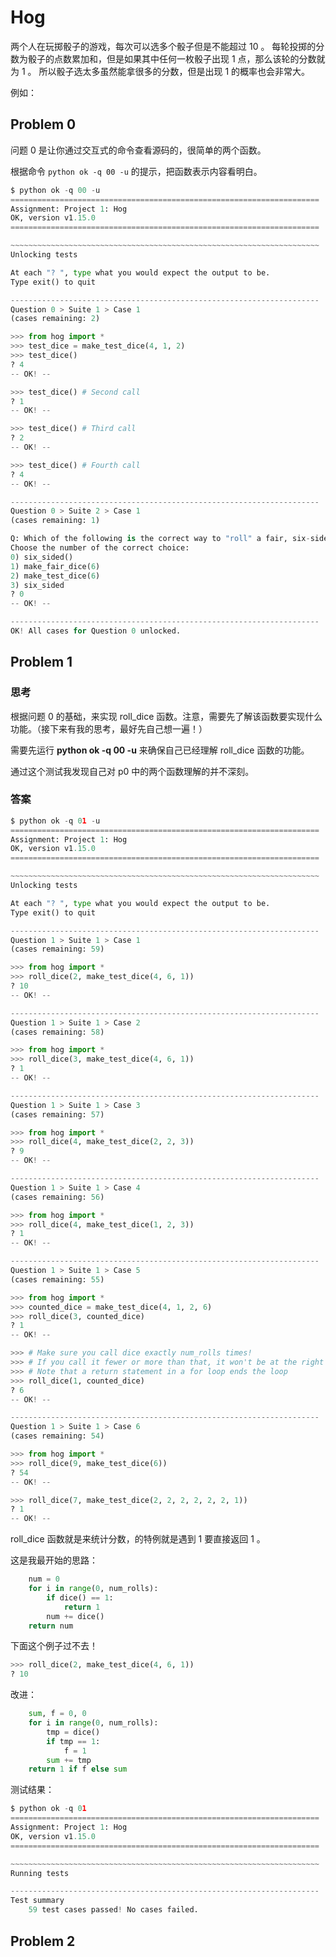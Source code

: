 # Hog

两个人在玩掷骰子的游戏，每次可以选多个骰子但是不能超过 10 。
每轮投掷的分数为骰子的点数累加和，但是如果其中任何一枚骰子出现 1 点，那么该轮的分数就为 1 。
所以骰子选太多虽然能拿很多的分数，但是出现 1 的概率也会非常大。

例如： 

## Problem 0

问题 0 是让你通过交互式的命令查看源码的，很简单的两个函数。

根据命令 `python ok -q 00 -u` 的提示，把函数表示内容看明白。

```python
$ python ok -q 00 -u
=====================================================================
Assignment: Project 1: Hog
OK, version v1.15.0
=====================================================================

~~~~~~~~~~~~~~~~~~~~~~~~~~~~~~~~~~~~~~~~~~~~~~~~~~~~~~~~~~~~~~~~~~~~~
Unlocking tests

At each "? ", type what you would expect the output to be.
Type exit() to quit

---------------------------------------------------------------------
Question 0 > Suite 1 > Case 1
(cases remaining: 2)

>>> from hog import *
>>> test_dice = make_test_dice(4, 1, 2)
>>> test_dice()
? 4
-- OK! --

>>> test_dice() # Second call
? 1
-- OK! --

>>> test_dice() # Third call
? 2
-- OK! --

>>> test_dice() # Fourth call
? 4
-- OK! --

---------------------------------------------------------------------
Question 0 > Suite 2 > Case 1
(cases remaining: 1)

Q: Which of the following is the correct way to "roll" a fair, six-sided die?
Choose the number of the correct choice:
0) six_sided()
1) make_fair_dice(6)
2) make_test_dice(6)
3) six_sided
? 0
-- OK! --

---------------------------------------------------------------------
OK! All cases for Question 0 unlocked.
```

## Problem 1

### 思考
根据问题 0 的基础，来实现 roll_dice 函数。注意，需要先了解该函数要实现什么功能。（接下来有我的思考，最好先自己想一遍！）

需要先运行 **python ok -q 00 -u** 来确保自己已经理解 roll_dice 函数的功能。

通过这个测试我发现自己对 p0 中的两个函数理解的并不深刻。

### 答案

```python
$ python ok -q 01 -u
=====================================================================
Assignment: Project 1: Hog
OK, version v1.15.0
=====================================================================

~~~~~~~~~~~~~~~~~~~~~~~~~~~~~~~~~~~~~~~~~~~~~~~~~~~~~~~~~~~~~~~~~~~~~
Unlocking tests

At each "? ", type what you would expect the output to be.
Type exit() to quit

---------------------------------------------------------------------
Question 1 > Suite 1 > Case 1
(cases remaining: 59)

>>> from hog import *
>>> roll_dice(2, make_test_dice(4, 6, 1))
? 10
-- OK! --

---------------------------------------------------------------------
Question 1 > Suite 1 > Case 2
(cases remaining: 58)

>>> from hog import *
>>> roll_dice(3, make_test_dice(4, 6, 1))
? 1
-- OK! --

---------------------------------------------------------------------
Question 1 > Suite 1 > Case 3
(cases remaining: 57)

>>> from hog import *
>>> roll_dice(4, make_test_dice(2, 2, 3))
? 9
-- OK! --

---------------------------------------------------------------------
Question 1 > Suite 1 > Case 4
(cases remaining: 56)

>>> from hog import *
>>> roll_dice(4, make_test_dice(1, 2, 3))
? 1
-- OK! --

---------------------------------------------------------------------
Question 1 > Suite 1 > Case 5
(cases remaining: 55)

>>> from hog import *
>>> counted_dice = make_test_dice(4, 1, 2, 6)
>>> roll_dice(3, counted_dice)
? 1
-- OK! --

>>> # Make sure you call dice exactly num_rolls times!
>>> # If you call it fewer or more than that, it won't be at the right spot in the cycle for the next roll
>>> # Note that a return statement in a for loop ends the loop
>>> roll_dice(1, counted_dice)
? 6
-- OK! --

---------------------------------------------------------------------
Question 1 > Suite 1 > Case 6
(cases remaining: 54)

>>> from hog import *
>>> roll_dice(9, make_test_dice(6))
? 54
-- OK! --

>>> roll_dice(7, make_test_dice(2, 2, 2, 2, 2, 2, 1))
? 1
-- OK! --
```

roll_dice 函数就是来统计分数，的特例就是遇到 1 要直接返回 1 。

这是我最开始的思路：

```python
    num = 0
    for i in range(0, num_rolls):
        if dice() == 1:
            return 1
        num += dice()
    return num
```
下面这个例子过不去！
```python
>>> roll_dice(2, make_test_dice(4, 6, 1))
? 10
```

改进：

```python
    sum, f = 0, 0
    for i in range(0, num_rolls):
        tmp = dice()
        if tmp == 1:
            f = 1
        sum += tmp
    return 1 if f else sum
```

测试结果：

```python
$ python ok -q 01
=====================================================================
Assignment: Project 1: Hog
OK, version v1.15.0
=====================================================================

~~~~~~~~~~~~~~~~~~~~~~~~~~~~~~~~~~~~~~~~~~~~~~~~~~~~~~~~~~~~~~~~~~~~~
Running tests

---------------------------------------------------------------------
Test summary
    59 test cases passed! No cases failed.
```


## Problem 2

